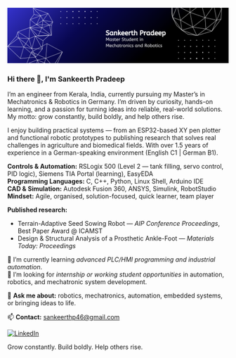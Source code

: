 ![Mechatronics & Robotics Engineer](https://github.com/SankeerthPradeep/SankeerthPradeep/blob/main/Abstract%20Technology%20Profile%20LinkedIn%20Banner.png)

### Hi there 👋, I'm Sankeerth Pradeep

I’m an engineer from Kerala, India, currently pursuing my Master’s in Mechatronics & Robotics in Germany. I’m driven by curiosity, hands-on learning, and a passion for turning ideas into reliable, real-world solutions. My motto: grow constantly, build boldly, and help others rise.

I enjoy building practical systems — from an ESP32-based XY pen plotter and functional robotic prototypes to publishing research that solves real challenges in agriculture and biomedical fields. With over 1.5 years of experience in a German-speaking environment (English C1 | German B1).

**Controls & Automation:** RSLogix 500 (Level 2 — tank filling, servo control, PID logic), Siemens TIA Portal (learning), EasyEDA  
**Programming Languages:** C, C++, Python, Linux Shell, Arduino IDE  
**CAD & Simulation:** Autodesk Fusion 360, ANSYS, Simulink, RobotStudio  
**Mindset:** Agile, organised, solution-focused, quick learner, team player

**Published research:**  
- Terrain-Adaptive Seed Sowing Robot — *AIP Conference Proceedings*, Best Paper Award @ ICAMST  
- Design & Structural Analysis of a Prosthetic Ankle-Foot — *Materials Today: Proceedings*

🌱 I’m currently learning *advanced PLC/HMI programming and industrial automation*.  
🤔 I’m looking for *internship or working student opportunities* in automation, robotics, and mechatronic system development.

💬 **Ask me about:** robotics, mechatronics, automation, embedded systems, or bringing ideas to life.

📫 **Contact:** sankeerthp46@gmail.com  

[![LinkedIn](https://cdn.jsdelivr.net/npm/simple-icons@3.0.1/icons/linkedin.svg)](https://www.linkedin.com/in/sankeerth-pradeep-a76441182/)

Grow constantly. Build boldly. Help others rise.

